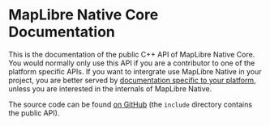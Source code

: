 # MapLibre Native Core Documentation

This is the documentation of the public C++ API of MapLibre Native Core. You would normally only use this API if you are a contributor to one of the platform specific APIs. If you want to intergrate use MapLibre Native in your project, you are better served by [documentation specific to your platform](https://maplibre.org/projects/maplibre-native/), unless you are interested in the internals of MapLibre Native.

The source code can be found [on GitHub](https://github.com/maplibre/maplibre-native) (the `include` directory contains the public API).

